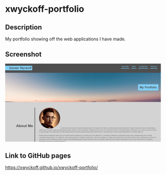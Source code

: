 # xwyckoff-portfolio

## Description
My portfolio showing off the web applications I have made.

## Screenshot
![Portfolio Screenshot](./assets/images/portfolioScreenshot.png)

## Link to GitHub pages
https://xwyckoff.github.io/xwyckoff-portfolio/